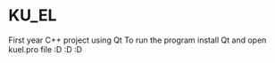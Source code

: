 # KU_EL
First year C++ project using Qt
To run the program install Qt and open kuel.pro file
:D
:D
:D
